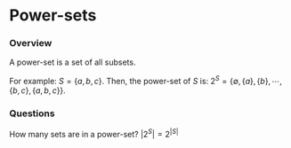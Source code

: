 # Power-sets

### Overview
A power-set is a set of all subsets.

For example:
$S = \{a,b,c\}$.
Then, the power-set of $S$ is:
$2^S = \{\emptyset, \{a\}, \{b\},\cdots, \{b,c\}, \{a,b,c\}\}$.

### Questions
How many sets are in a power-set?
$|2^S| = 2^{|S|}$



